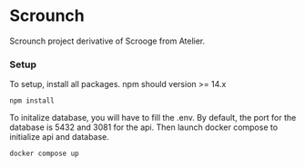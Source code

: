 # Scrounch

Scrounch project derivative of Scrooge from Atelier.

### Setup

To setup, install all packages.
npm should version >= 14.x

```
npm install
```

To initalize database, you will have to fill the .env.
By default, the port for the database is 5432 and 3081 for the api.
Then launch docker compose to initialize api and database.

```
docker compose up
```
